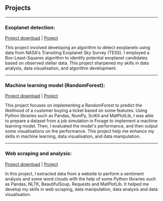 ## Projects

* * *

### Exoplanet detection:
[Project download](assets/Exoplanet_detection.ipynb) |
[Project](https://github.com/hongyicheng3/hy.github.io/blob/main/assets/Exoplanet_detection.ipynb)

This project involved developing an algorithm to detect exoplanets using data from NASA's Transiting Exoplanet Sky Survey (TESS). I employed a Box-Least-Squares algorithm to identify potential exoplanet candidates based on observed stellar data. This project sharpened my skills in data analysis, data visualisation, and algorithm development.

* * *

### Machine learning model (RandomForest):
[Project download](assets/random_forest.ipynb) |
[Project](https://github.com/hongyicheng3/hy.github.io/blob/main/assets/random_forest.ipynb)

This project focuses on implementing a RandomForest to predict the likelihood of a customer buying a ticket based on some features. Using Python libraries such as Pandas, NumPy, SciKit and MatPlotLib, I was able to prepare a dataset from a job simulation in Forage to implement a machine learning model. Then, I evaluated the model's performance, and then output some visualisations on the performance. This project help me enhance my skills in machine learning, data visualisation, and data manipulation.

* * *

### Web scraping and analysis:
[Project download](assets/web_scraping.ipynb) |
[Project](https://github.com/hongyicheng3/hy.github.io/blob/main/assets/web_scraping.ipynb)

In this project, I extracted data from a website to perform a sentiment analysis and some word clouds with the help of some Python libraries such as Pandas, NLTK, BeautifulSoup, Requests and MatPlotLib. It helped me develop my skills in web scraping, data manipulation, data analysis and data visualisation.

